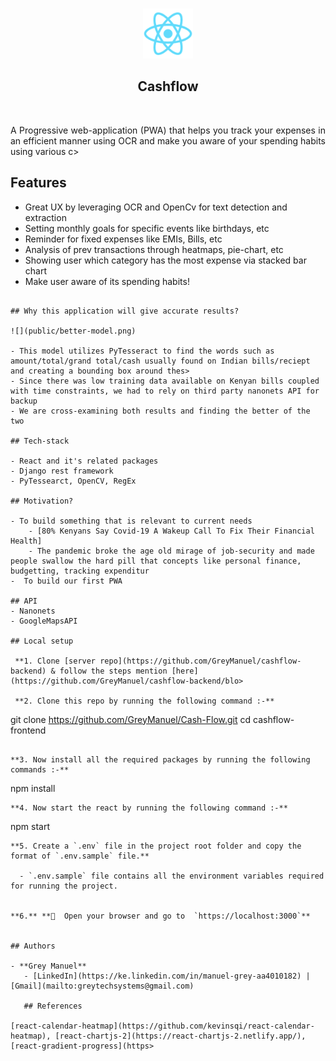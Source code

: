 <br />

<p align="center">
    <img src="public/logo192.png" width="80" height="80"/>
</p>

<h2 align="center">Cashflow</h2>
<br />

<p align="justify">
    A Progressive web-application (PWA) that helps you track your expenses in an efficient manner using OCR and make you aware of your spending habits using various c>
</p>

## Features 

- Great UX by leveraging OCR and OpenCv for text detection and extraction
- Setting monthly goals for specific events like birthdays, etc
- Reminder for fixed expenses  like EMIs, Bills, etc
- Analysis of prev transactions through heatmaps, pie-chart, etc
- Showing user which category has the most expense via stacked bar chart
- Make user aware of its spending habits!
 

```

## Why this application will give accurate results?

![](public/better-model.png)

- This model utilizes PyTesseract to find the words such as amount/total/grand total/cash usually found on Indian bills/reciept and creating a bounding box around thes>
- Since there was low training data available on Kenyan bills coupled with time constraints, we had to rely on third party nanonets API for backup
- We are cross-examining both results and finding the better of the two

## Tech-stack

- React and it's related packages
- Django rest framework
- PyTessearct, OpenCV, RegEx

## Motivation?

- To build something that is relevant to current needs
    - [80% Kenyans Say Covid-19 A Wakeup Call To Fix Their Financial Health]
    - The pandemic broke the age old mirage of job-security and made people swallow the hard pill that concepts like personal finance, budgetting, tracking expenditur
-  To build our first PWA

## API
- Nanonets
- GoogleMapsAPI

## Local setup
 
 **1. Clone [server repo](https://github.com/GreyManuel/cashflow-backend) & follow the steps mention [here](https://github.com/GreyManuel/cashflow-backend/blo>
 
 **2. Clone this repo by running the following command :-**
```
  git clone https://github.com/GreyManuel/Cash-Flow.git
  cd cashflow-frontend
 ```
 
 **3. Now install all the required packages by running the following commands :-**
 ```
  npm install 
 ```
 **4. Now start the react by running the following command :-**
 ```
  npm start
 ```
 **5. Create a `.env` file in the project root folder and copy the format of `.env.sample` file.**

   - `.env.sample` file contains all the environment variables required for running the project.
   
   
 **6.** **🎉  Open your browser and go to  `https://localhost:3000`**


## Authors

- **Grey Manuel**
    - [LinkedIn](https://ke.linkedin.com/in/manuel-grey-aa4010182) | [Gmail](mailto:greytechsystems@gmail.com) 
    
    ## References

[react-calendar-heatmap](https://github.com/kevinsqi/react-calendar-heatmap), [react-chartjs-2](https://react-chartjs-2.netlify.app/), [react-gradient-progress](https>

